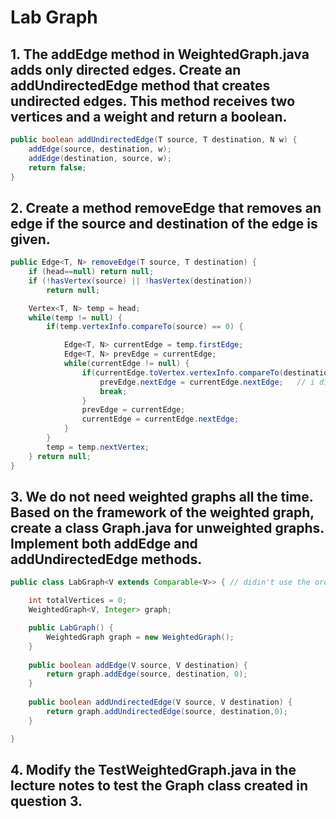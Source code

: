 # Lab Graph

## 1. The addEdge method in WeightedGraph.java adds only directed edges. Create an addUndirectedEdge method that creates undirected edges. This method receives two vertices and a weight and return a boolean.
``` java
public boolean addUndirectedEdge(T source, T destination, N w) {
    addEdge(source, destination, w);
    addEdge(destination, source, w);
    return false;
}
```

## 2. Create a method removeEdge that removes an edge if the source and destination of the edge is given.
``` java
public Edge<T, N> removeEdge(T source, T destination) {
    if (head==null) return null;
    if (!hasVertex(source) || !hasVertex(destination)) 
        return null;

    Vertex<T, N> temp = head;
    while(temp != null) {
        if(temp.vertexInfo.compareTo(source) == 0) {

            Edge<T, N> currentEdge = temp.firstEdge;
            Edge<T, N> prevEdge = currentEdge;
            while(currentEdge != null) {
                if(currentEdge.toVertex.vertexInfo.compareTo(destination) == 0) {
                    prevEdge.nextEdge = currentEdge.nextEdge;   // i didn't remove the linkage between the removed edge to the list. is it fine?
                    break;
                }
                prevEdge = currentEdge;
                currentEdge = currentEdge.nextEdge;
            }
        }
        temp = temp.nextVertex;
    } return null;
}
```

## 3. We do not need weighted graphs all the time. Based on the framework of the weighted graph, create a class Graph.java for unweighted graphs. Implement both addEdge and addUndirectedEdge methods.
``` java
public class LabGraph<V extends Comparable<V>> { // didin't use the ordered name because I already have that in tutorial

    int totalVertices = 0;
    WeightedGraph<V, Integer> graph;

    public LabGraph() {
        WeightedGraph graph = new WeightedGraph();
    }
    
    public boolean addEdge(V source, V destination) {
        return graph.addEdge(source, destination, 0);
    }
    
    public boolean addUndirectedEdge(V source, V destination) {
        return graph.addUndirectedEdge(source, destination,0);
    }

}
```

## 4. Modify the TestWeightedGraph.java in the lecture notes to test the Graph class created in question 3.
